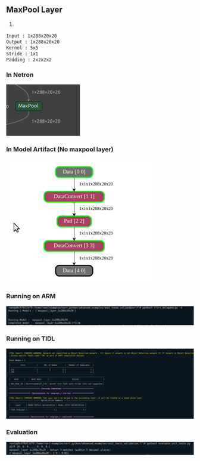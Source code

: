 ## MaxPool Layer
1. 
```
Input : 1x288x20x20
Output : 1x288x20x20
Kernel : 5x5
Stride : 1x1
Padding : 2x2x2x2
```
### In Netron
![alt text](image.png)
### In Model Artifact (No maxpool layer)
![alt text](image-1.png)
### Running on ARM
![alt text](image-4.png)
### Running on TIDL
![alt text](image-3.png)
### Evaluation
![alt text](image-2.png)